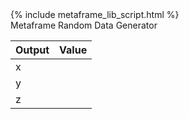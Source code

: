 ---
---

<html>
<head>
<meta http-equiv="content-type" content="text/html; charset=UTF-8" />
<link rel="stylesheet" href="//cdn.rawgit.com/milligram/milligram/master/dist/milligram.min.css">
{% include metaframe_lib_script.html %}
</head>
<body>
<div class="navbar"><span id="title">Metaframe Random Data Generator</span></div>
<div class="wrapper">
<table>
  <thead>
    <tr>
      <th>Output</th>
      <th>Value</th>
    </tr>
  </thead>
  <tbody>
    <tr>
      <td>x</td>
      <td id='x'></td>
    </tr>
    <tr>
      <td>y</td>
      <td id='y'></td>
    </tr>
    <tr>
      <td>z</td>
      <td id='z'></td>
    </tr>
  </tbody>
</table>
<script>

var urlParams = new URLSearchParams(window.location.search);
var frequency = urlParams.get('frequency');
frequency = frequency || '200';
try {
  frequency = parseInt(frequency);
} catch(err) {
  console.log('frequency is in milliseconds');
  console.log(err);
  frequency = 200;
}

var metaframe = new metapage.Metaframe();
metaframe.connected()
    .then(() => {
        document.getElementById('title').innerHTML = "";
        setInterval(() => {
            const x = Math.random();
            const y = Math.random();
            const z = Math.random();
            document.getElementById('x').innerText = `${x}`.substr(0, 10);
            document.getElementById('y').innerText = `${y}`.substr(0, 10);
            document.getElementById('z').innerText = `${z}`.substr(0, 10);
            metaframe.setOutputs({x:x, y:y, z:z});
        }, frequency);
    });
</script>
</div>
</body>
</html>
